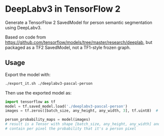 # DeepLabv3 in TensorFlow 2

Generate a TensorFlow 2 SavedModel for person semantic segmentation
using DeepLabv3.

Based on code from https://github.com/tensorflow/models/tree/master/research/deeplab, but packaged as a TF2
SavedModel, not a TF1-style frozen graph.

## Usage

Export the model with:
```bash
./export_it.sh ./deeplabv3-pascal-person
```

Then use the exported model as:
```python
import tensorflow as tf
model = tf.saved_model.load('./deeplabv3-pascal-person')
images = tf.zeros([batch_size, any_height, any_width, 3], tf.uint8)  # RGB image batch

person_probability_maps = model(images)
# result is a Tensor with shape [batch_size, any_height, any_width] and dtype tf.float32
# contain per pixel the probability that it's a person pixel
